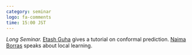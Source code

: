 ```yaml
---
category: seminar
logo: fa-comments
time: 15:00 JST
---
```


*Long Seminar.*  [Etash Guha](https://etash.me) gives a tutorial on conformal prediction. [Naima Borras](https://www.linkedin.com/in/naima-elosegui-borras-a19aa019a/) speaks about local learning.
